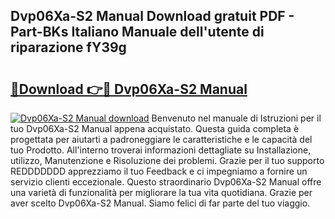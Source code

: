 ## Dvp06Xa-S2 Manual Download gratuit PDF - Part-BKs Italiano Manuale dell'utente di riparazione fY39g

# <h2><a href="http://dfairrv.blite.top/?on=Dvp06Xa-S2+Manual">🔗Download 👉🔴 Dvp06Xa-S2 Manual</a></h2>

[![Dvp06Xa-S2 Manual download](https://i.imgur.com/lujVjoI.png)](http://dfairrv.blite.top/?on=Dvp06Xa-S2+Manual)
Benvenuto nel manuale di Istruzioni per il tuo Dvp06Xa-S2 Manual appena acquistato. Questa guida completa è progettata per aiutarti a padroneggiare le caratteristiche e le capacità del tuo Prodotto. All'interno troverai informazioni dettagliate su Installazione, utilizzo, Manutenzione e Risoluzione dei problemi. Grazie per il tuo supporto REDDDDDDD apprezziamo il tuo Feedback e ci impegniamo a fornire un servizio clienti eccezionale. Questo straordinario Dvp06Xa-S2 Manual offre una varietà di funzionalità per migliorare la tua vita quotidiana. Grazie per aver scelto Dvp06Xa-S2 Manual. Siamo felici di far parte del tuo viaggio.
